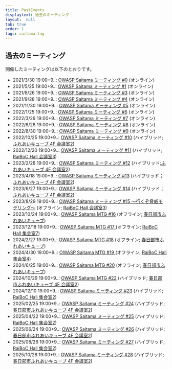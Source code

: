 ```yaml
---
title: PastEvents
displaytext: 過去のミーティング
layout:  null
tab: true
order: 1
tags: saitama-tag
---
```


## 過去のミーティング

開催したミーティングは以下のとおりです。

* 2021/3/30 19:00+9..: [OWASP Saitama ミーティング #0](https://owaspsaitama.connpass.com/event/208691/) (オンライン)
* 2021/5/25 19:00+9..: [OWASP Saitama ミーティング #1](https://owaspsaitama.connpass.com/event/211303/) (オンライン)
* 2021/8/26 19:00+9..: [OWASP Saitama ミーティング #3](https://owaspsaitama.connpass.com/event/215307/) (オンライン)
* 2021/9/28 19:00+9..: [OWASP Saitama ミーティング #4](https://owaspsaitama.connpass.com/event/226012/) (オンライン)
* 2021/11/30 19:00+9..: [OWASP Saitama ミーティング #5](https://owaspsaitama.connpass.com/event/232046/) (オンライン)
* 2022/1/25 19:00+9..: [OWASP Saitama ミーティング #6](https://owaspsaitama.connpass.com/event/233456/) (オンライン)
* 2022/3/29 19:00+9..: [OWASP Saitama ミーティング #7](https://owaspsaitama.connpass.com/event/237914/) (オンライン)
* 2022/6/28 19:00+9..: [OWASP Saitama ミーティング #8](https://owaspsaitama.connpass.com/event/243881/) (オンライン)
* 2022/8/30 19:00+9..: [OWASP Saitama ミーティング #9](https://owaspsaitama.connpass.com/event/253611/) (オンライン)
* 2022/10/25 19:00+9..: [OWASP Saitama ミーティング #10](https://owaspsaitama.connpass.com/event/263218/) (ハイブリッド; [ふれあいキューブ 4F 会議室2](https://www.kasukabehall.jp/))
* 2022/12/20 19:00+9..: [OWASP Saitama ミーティング #11](https://owaspsaitama.connpass.com/event/266725/) (ハイブリッド; [RaiBoC Hall 会議室3](https://saitama-culture.jp/raibochall/))
* 2023/2/28 19:00+9..: [OWASP Saitama ミーティング #12](https://owaspsaitama.connpass.com/event/276182/) (ハイブリッド;[ふれあいキューブ 4F 会議室2](https://www.kasukabehall.jp/))
* 2023/4/18 19:00+9..: [OWASP Saitama ミーティング #13](https://owaspsaitama.connpass.com/event/277279/) (ハイブリッド； [ふれあいキューブ 4F 会議室2](https://www.kasukabehall.jp/))
* 2023/6/27 19:00+9..: [OWASP Saitama ミーティング #14](https://owaspsaitama.connpass.com/event/288231/) (ハイブリッド； [ふれあいキューブ 4F 会議室2](https://www.kasukabehall.jp/))
* 2023/8/29 19:00+9..: [OWASP Saitama ミーティング #15 〜行くぞ脅威モデリング〜](https://owaspsaitama.connpass.com/event/288885/) (オフライン; [RaiBoC Hall 会議室3](https://saitama-culture.jp/raibochall/))
* 2023/10/24 19:00+9..: [OWASP Saitama MTG #16](https://owaspsaitama.connpass.com/event/295377/) (オフライン; [春日部市ふれあいキューブ](https://www.kasukabehall.jp/))
* 2023/12/18 19:00+9..: [OWASP Saitama MTG #17 ](https://owaspsaitama.connpass.com/event/301069/) (オフライン; [RaiBoC Hall 集会室7](https://saitama-culture.jp/raibochall/))
* 2024/2/27 19:00+9..: [OWASP Saitama MTG #18](https://owaspsaitama.connpass.com/event/309691/) (オフライン; [春日部市ふれあいキューブ](https://www.kasukabehall.jp/))
* 2024/4/30 19:00+9..: [OWASP Saitama MTG #19 ](https://connpass.com/event/315657/) (オフライン; [RaiBoC Hall 集会室4](https://saitama-culture.jp/raibochall/))
* 2024/6/25 19:00+9..: [OWASP Saitama MTG #20](https://owaspsaitama.connpass.com/event/318246/) (オフライン; [春日部市ふれあいキューブ](https://www.kasukabehall.jp/))
* 2024/10/29 19:00+9..: [OWASP Saitama MTG #22](https://owaspsaitama.connpass.com/event/331588/) (ハイブリッド; [春日部市ふれあいキューブ 4F 会議室2](https://www.kasukabehall.jp/))
* 2024/12/10 19:00+9..: [OWASP Saitama ミーティング #23](https://owaspsaitama.connpass.com/event/338822/) (ハイブリッド; [RaiBoC Hall 集会室2](https://saitama-culture.jp/raibochall/))
* 2025/02/25 19:00+9..: [OWASP Saitama ミーティング #24](https://owaspsaitama.connpass.com/event/339973/) (ハイブリッド; [春日部市ふれあいキューブ 4F 会議室2](https://www.kasukabehall.jp/))
* 2025/04/22 19:00+9..: [OWASP Saitama ミーティング #25](https://owaspsaitama.connpass.com/event/348313/) (ハイブリッド; [RaiBoC Hall 集会室2](https://saitama-culture.jp/raibochall/))
* 2025/06/24 19:00+9..: [OWASP Saitama ミーティング #26](https://owaspsaitama.connpass.com/event/353670/) (ハイブリッド; [春日部市ふれあいキューブ 4F 会議室2](https://www.kasukabehall.jp/))
* 2025/08/26 19:00+9..: [OWASP Saitama ミーティング #27](https://owaspsaitama.connpass.com/event/362587/) (ハイブリッド; [RaiBoC Hall 集会室2](https://saitama-culture.jp/raibochall/))
* 2025/10/28 19:00+9..: [OWASP Saitama ミーティング #28](https://owaspsaitama.connpass.com/event/367329/) (ハイブリッド; [春日部市ふれあいキューブ 4F 会議室2](https://www.kasukabehall.jp/))
